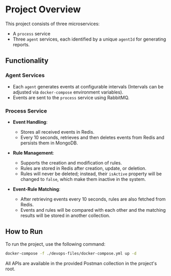 # Project Overview

This project consists of three microservices:

- A `process` service
- Three `agent` services, each identified by a unique `agentId` for generating reports.

## Functionality

### Agent Services

- Each `agent` generates events at configurable intervals (Intervals can be adjusted via `docker-compose` environment variables).
- Events are sent to the `process` service using RabbitMQ.

### Process Service

- **Event Handling**:

  - Stores all received events in Redis.
  - Every 10 seconds, retrieves and then deletes events from Redis and persists them in MongoDB.

- **Rule Management**:

  - Supports the creation and modification of rules.
  - Rules are stored in Redis after creation, update, or deletion.
  - Rules will never be deleted; instead, their `isActive` property will be changed to ‍‍‍`false`, which make them inactive in the system.

- **Event-Rule Matching**:
  - After retrieving events every 10 seconds, rules are also fetched from Redis.
  - Events and rules will be compared with each other and the matching results will be stored in another collection.

## How to Run

To run the project, use the following command:

```bash
docker-compose -f ./devops-files/docker-compose.yml up -d
```

All APIs are available in the provided Postman collection in the project's root.
